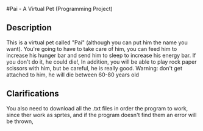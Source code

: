 #Pai - A Virtual Pet (Programming Project)
## Description
This is a virtual pet called "Pai" (although you can put him the name you want). 
You're going to have to take care of him, you can feed him to increase his hunger bar
and send him to sleep to increase his energy bar. If you don't do it, he could die!,
In addition, you will be able to play rock paper scissors with him, but be careful, 
he is really good.
Warning: don't get attached to him, he will die between 60-80 years old

## Clarifications 
You also need to download all the .txt files in order the program to work,
since ther work as sprtes, and if the program doesn't find them an error will be thrown,
